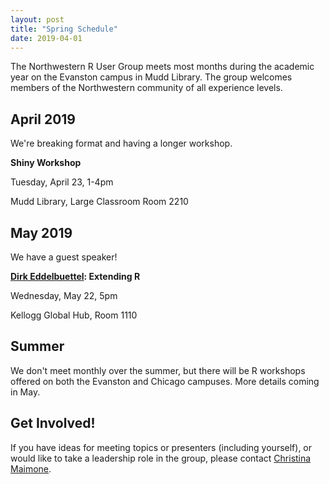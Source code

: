 ```yaml
---
layout: post
title: "Spring Schedule"
date: 2019-04-01
---
```


The Northwestern R User Group meets most months during the academic year on the Evanston campus in Mudd Library.  The group welcomes members of the Northwestern community of all experience levels. 

## April 2019

We're breaking format and having a longer workshop.

**Shiny Workshop**

Tuesday, April 23, 1-4pm

Mudd Library, Large Classroom Room 2210


## May 2019

We have a guest speaker!

**[Dirk Eddelbuettel](http://dirk.eddelbuettel.com/): Extending R**

Wednesday, May 22, 5pm

Kellogg Global Hub, Room 1110



## Summer

We don't meet monthly over the summer, but there will be R workshops offered on both the Evanston and Chicago campuses.  More details coming in May.

## Get Involved!

If you have ideas for meeting topics or presenters (including yourself), or would like to take a leadership role in the group, please contact [Christina Maimone](mailto:christina.maimone@northwestern.edu).

